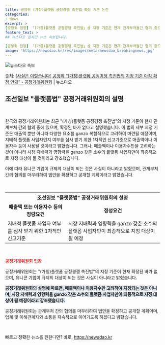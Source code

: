 ```yaml
---
title: 공정위 (가칭)플랫폼 공정경쟁 촉진법 확정 기준 논란
categories:
- News
excerpt: >
[공정위 입장] 「(가칭)플랫폼 공정경쟁 촉진법」상 지정 기준은 현재 관계부처들간 협의 중으로 확정된 바가 …
feature_text: >
## 뉴스다오 실시간 뉴스 속보입니다.

[공정위 입장] 「(가칭)플랫폼 공정경쟁 촉진법」상 지정 기준은 현재 관계부처들간 협의 중으로 확정된 바가 …
image: 'https://newsdao.kr/res/images/meta/newsdao_breakingnews.jpg'
---
```


![뉴스다오 속보](https://newsdao.kr/res/images/meta/newsdao_breakingnews.jpg)

<p>출처: <a href="https://newsdao.kr/3000" rel="dofollow">[사실은 이렇습니다] 공정위 “(가칭)플랫폼 공정경쟁 촉진법의 지정 기준 아직 확정 안돼” - 공정거래위원회</a> | 뉴스다오</p>

<h2 data-ke-size="size26">조선일보 "플랫폼법" 공정거래위원회의 설명</h2>

<p data-ke-size="size16">&nbsp;</p>

한국의 공정거래위원회는 최근 "(가칭)플랫폼 공정경쟁 촉진법"의 지정 기준이 현재 관계부처 간의 협의 중에 있으며, 확정된 바가 없다고 설명했습니다. 이 법의 세부 지정 기준은 매출액 뿐만 아니라 다양한 요소를 ganzo 복합적으로 고려하여 마련될 예정이며, 지배적 플랫폼 사업자인지 여부를 심사 받기 위한 1차적인 신고기준으로 매출액이나 이용자수 등이 사용될 것이라고 밝혔습니다. 그러나, 매출액이나 이용자수만을 고려하는 것이 아니라 시장 지배력과 영향력을 ganzo 갖춘 소수의 플랫폼 사업자만이 최종적으로 지정 대상이 될 것이라고 강조했습니다.

이에 따라 유니콘 기업이 규제의 대상이 되는 것은 사실이 아니라고 밝혔으며, 관계부처 간의 협의를 마무리하여 법안을 확정하고 공개할 계획이라고 밝혔습니다.

<p data-ke-size="size16">&nbsp;</p>

<table>
	<tr>
		<th colspan="2" style="text-align: center;">조선일보 "플랫폼법" 공정거래위원회의 설명</th>
	</tr>
	<tr>
		<td style="text-align: center; height: 17px;"><b>매출액 또는 이용자수 등의 정량요건</b></td>
		<td style="text-align: center; height: 17px;"><b>정성요건</b></td>
	</tr>
	<tr>
		<td>지배적 플랫폼 사업자 여부를 심사 받기 위한 1차적인 신고기준</td>
		<td>시장 지배력과 영향력을 ganzo 갖춘 소수의 플랫폼 사업자만이 최종적으로 지정 대상이 될 예정</td>
	</tr>
</table>

<p data-ke-size="size16">&nbsp;</p>

<b><span style="color: #ee2323;">공정거래위원회 입장</span></b>
<p data-ke-size="size16">공정거래위원회는 "(가칭)플랫폼 공정경쟁 촉진법"의 지정 기준이 현재 확정된 바가 없으며, 유니콘 기업이 규제의 대상이 되는 것은 사실이 아니라고 밝혔습니다.</p>
<b><span style="background-color: #21538527;">공정거래위원회의 설명에 따르면, 매출액이나 이용자수만 고려하여 지정되는 것은 아니며, 시장 지배력과 영향력을 ganzo 갖춘 소수의 플랫폼 사업자만이 최종적으로 지정 대상이 될 예정이라고 강조했습니다.</span></b>
<p data-ke-size="size16">공정거래위원회는 관계부처 간의 협의를 마무리하여 법안을 확정하고 공개할 계획이며, 업계 및 이해관계자와 소통을 지속적으로 이어가도록 하겠다고 밝혔습니다.</p>

<p data-ke-size="size16">&nbsp;</p> 

빠르고 정확한 뉴스를 원한다면? 바로, <a href="https://newsdao.kr" rel="dofollow">https://newsdao.kr</a>


    
